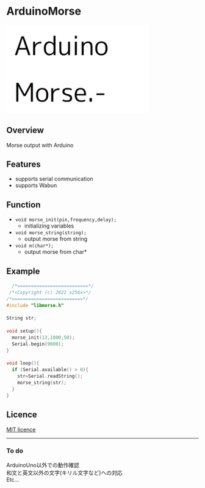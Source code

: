 # ArduinoMorse
<img src="/img/logo.jpg" alt="logo" width="375px">

## Overview
Morse output with Arduino

## Features
- supports serial communication
- supports Wabun

## Function
- `void morse_init(pin,frequency,delay);`
	- initializing variables
- `void morse_string(string);`
	- output morse from string
- `void m(char*);`
	- output morse from char\*

## Example
```c++
  /*==========================*/
 /*<Copyright (c) 2022 x256x>*/
/*==========================*/
#include "libmorse.h"

String str;

void setup(){
  morse_init(13,1000,50);
  Serial.begin(9600);
}

void loop(){
  if (Serial.available() > 0){
    str=Serial.readString();
    morse_string(str);
  }
}
```

## Licence
[MIT licence](LICENSE)

---
### To do
ArduinoUno以外での動作確認  
和文と英文以外の文字(キリル文字など)への対応  
Etc...